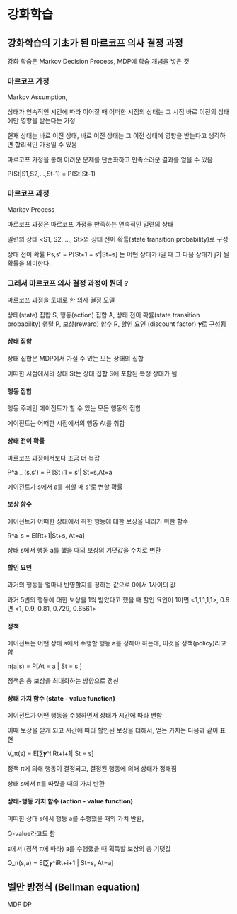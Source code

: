 # 강화학습

## 강화학습의 기초가 된 마르코프 의사 결정 과정

강화 학습은 Markov Decision Process, MDP에 학습 개념을 넣은 것

### 마르코프 가정

Markov Assumption,

상태가 연속적인 시간에 따라 이어질 때 어떠한 시점의 상태는 그 시점 바로 이전의 상태에만 영향을 받는다는 가정

현재 상태는 바로 이전 상태, 바로 이전 상태는 그 이전 상태에 영향을 받는다고 생각하면 합리적인 가정일 수 있음

마르코프 가정을 통해 어려운 문제를 단순화하고 만족스러운 결과를 얻을 수 있음

P(St|S1,S2,...,St-1) = P(St|St-1)

### 마르코프 과정

Markov Process

마르코프 과정은 마르코프 가정을 만족하는 연속적인 일련의 상태

일련의 상태 <S1, S2, ..., St>와 상태 전이 확률(state transition probability)로 구성

상태 전이 확률 Ps,s' = P[St+1 = s'|St=s] 는 어떤 상태가 i일 때 그 다음 상태가 j가 될 확률을 의미한다.

### 그래서 마르코프 의사 결정 과정이 뭔데 ?

마르코프 과정을 토대로 한 의사 결정 모델

상태(state) 집합 S, 행동(action) 집합 A, 상태 전이 확률(state transition probability) 행렬 P, 보상(reward) 함수 R, 할인 요인 (discount factor) 𝜸로 구성됨

#### 상태 집합

상태 집합은 MDP에서 가질 수 있는 모든 상태의 집합

어떠한 시점에서의 상태 St는 상태 집합 S에 포함된 특정 상태가 됨

#### 행동 집합

행동 주체인 에이전트가 할 수 있는 모든 행동의 집합

에이전트는 어떠한 시점에서의 행동 At를 취함

#### 상태 전이 확률

마르코프 과정에서보다 조금 더 복잡

P^a \_ (s,s') = P [St+1 = s'| St=s,At=a

에이전트가 s에서 a를 취할 때 s'로 변할 확률

#### 보상 함수

에이전트가 어떠한 상태에서 취한 행동에 대한 보상을 내리기 위한 함수

R^a_s = E[Rt+1|St+s, At=a]

상태 s에서 행동 a를 했을 때의 보상의 기댓값을 수치로 변환

#### 할인 요인

과거의 행동을 얼마나 반영할지를 정하는 값으로 0에서 1사이의 값

과거 5번의 행동에 대한 보상을 1씩 받았다고 했을 때 할인 요인이 1이면 <1,1,1,1,1>, 0.9면 <1, 0.9, 0.81, 0.729, 0.6561>

#### 정책

에이전트는 어떤 상태 s에서 수행할 행동 a를 정해야 하는데, 이것을 정책(policy)라고 함

π(a|s) = P[At = a | St = s ]

정책은 총 보상을 최대화하는 방향으로 갱신

#### 상태 가치 함수 (state - value function)

에이전트가 어떤 행동을 수행하면서 상태가 시간에 따라 변함

이때 보상을 받게 되고 시간에 따라 할인된 보상을 더해서, 얻는 가치는 다음과 같이 표현

V_π(s) = E[∑𝜸^i Rt+i+1| St = s]

정책 π에 의해 행동이 결정되고, 결정된 행동에 의해 상태가 정해짐

상태 s에서 π를 따랐을 때의 가치 반환

#### 상태-행동 가치 함수 (action - value function)

어떠한 상태 s에서 행동 a를 수행했을 때의 가치 반환,

Q-value라고도 함

s에서 (정책 π에 따라) a를 수행했을 때 획득할 보상의 총 기댓값

Q_π(s,a) = E[∑𝜸^iRt+i+1 | St=s, At=a]

## 벨만 방정식 (Bellman equation)

MDP DP